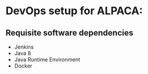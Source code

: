 # DevOps setup for ALPACA:

## Requisite software dependencies

* Jenkins
* Java 8
* Java Runtime Environment
* Docker

